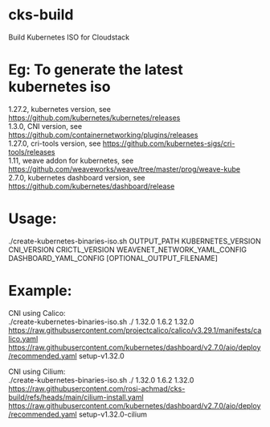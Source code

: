 # cks-build
Build Kubernetes ISO for Cloudstack

# Eg: To generate the latest kubernetes iso

1.27.2,		kubernetes version, see https://github.com/kubernetes/kubernetes/releases  
1.3.0,		CNI version, see https://github.com/containernetworking/plugins/releases  
1.27.0,		cri-tools version, see https://github.com/kubernetes-sigs/cri-tools/releases  
1.11,			weave addon for kubernetes, see https://github.com/weaveworks/weave/tree/master/prog/weave-kube  
2.7.0,		kubernetes dashboard version, see https://github.com/kubernetes/dashboard/release

# Usage:  
./create-kubernetes-binaries-iso.sh OUTPUT_PATH KUBERNETES_VERSION CNI_VERSION CRICTL_VERSION WEAVENET_NETWORK_YAML_CONFIG DASHBOARD_YAML_CONFIG [OPTIONAL_OUTPUT_FILENAME]

# Example:  
CNI using Calico:  
./create-kubernetes-binaries-iso.sh ./ 1.32.0 1.6.2 1.32.0 https://raw.githubusercontent.com/projectcalico/calico/v3.29.1/manifests/calico.yaml https://raw.githubusercontent.com/kubernetes/dashboard/v2.7.0/aio/deploy/recommended.yaml setup-v1.32.0  

CNI using Cilium:  
./create-kubernetes-binaries-iso.sh ./ 1.32.0 1.6.2 1.32.0 https://raw.githubusercontent.com/rosi-achmad/cks-build/refs/heads/main/cilium-install.yaml https://raw.githubusercontent.com/kubernetes/dashboard/v2.7.0/aio/deploy/recommended.yaml setup-v1.32.0-cilium
